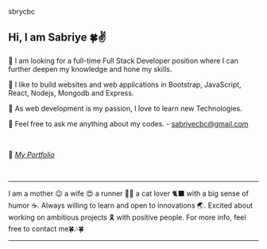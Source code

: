 sbrycbc

## Hi, I am Sabriye 🍀✌️

🔭 I am looking for a full-time Full Stack Developer position where I can further deepen my knowledge and hone my skills.

🌱 I like to build websites and web applications in Bootstrap, JavaScript, React, Nodejs, Mongodb and Express.

👯 As web development is my passion, I love to learn new Technologies.

💬 Feel free to ask me anything about my codes. - [sabriyecbc@gmail.com](https://mail.google.com/mail/u/0/?tab=rm&ogbl#inbox)

<br/> 

💜 [_My Portfolio_ ](https://my-portfolio-sbrycbc.vercel.app/) 




<br />

---


I am a mother 😉 a wife 😍 a runner 🏃‍♂️ a cat lover 🐈‍⬛ with a big sense of humor ☕. Always willing to learn and open to innovations 🌏. Excited about working on ambitious projects 🎗 with positive people. For more info, feel free to contact me🍀🎶🍀


----







